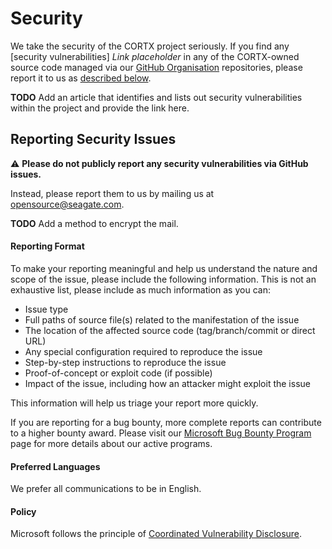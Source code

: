 # Security

We take the security of the CORTX project seriously. If you find any [security vulnerabilities] *Link placeholder* in any of the CORTX-owned source code managed via our [GitHub Organisation](https://github.com/Seagate) repositories, please report it to us as [described below](#Reporting-Security-Issues).

**TODO** Add an article that identifies and lists out security vulnerabilities within the project and provide the link here. 

## Reporting Security Issues

:warning: **Please do not publicly report any security vulnerabilities via GitHub issues.**

Instead, please report them to us by mailing us at [opensource@seagate.com](mailto:opensource@seagate.com). 

**TODO** Add a method to encrypt the mail. 

#### Reporting Format

To make your reporting meaningful and help us understand the nature and scope of the issue, please include the following information. This is not an exhaustive list, please include as much information as you can:

  * Issue type 
  * Full paths of source file(s) related to the manifestation of the issue
  * The location of the affected source code (tag/branch/commit or direct URL)
  * Any special configuration required to reproduce the issue
  * Step-by-step instructions to reproduce the issue
  * Proof-of-concept or exploit code (if possible)
  * Impact of the issue, including how an attacker might exploit the issue

This information will help us triage your report more quickly.

If you are reporting for a bug bounty, more complete reports can contribute to a higher bounty award. Please visit our [Microsoft Bug Bounty Program](https://microsoft.com/msrc/bounty) page for more details about our active programs.

#### Preferred Languages

We prefer all communications to be in English.

#### Policy

Microsoft follows the principle of [Coordinated Vulnerability Disclosure](https://www.microsoft.com/en-us/msrc/cvd).
